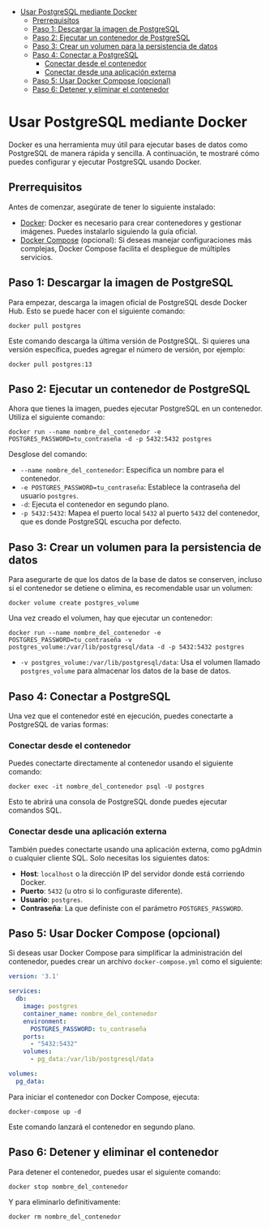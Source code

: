 - [Usar PostgreSQL mediante Docker](#usar-postgresql-mediante-docker)
  - [Prerrequisitos](#prerrequisitos)
  - [Paso 1: Descargar la imagen de PostgreSQL](#paso-1-descargar-la-imagen-de-postgresql)
  - [Paso 2: Ejecutar un contenedor de PostgreSQL](#paso-2-ejecutar-un-contenedor-de-postgresql)
  - [Paso 3: Crear un volumen para la persistencia de datos](#paso-3-crear-un-volumen-para-la-persistencia-de-datos)
  - [Paso 4: Conectar a PostgreSQL](#paso-4-conectar-a-postgresql)
    - [Conectar desde el contenedor](#conectar-desde-el-contenedor)
    - [Conectar desde una aplicación externa](#conectar-desde-una-aplicación-externa)
  - [Paso 5: Usar Docker Compose (opcional)](#paso-5-usar-docker-compose-opcional)
  - [Paso 6: Detener y eliminar el contenedor](#paso-6-detener-y-eliminar-el-contenedor)

# Usar PostgreSQL mediante Docker

Docker es una herramienta muy útil para ejecutar bases de datos como PostgreSQL de manera rápida y sencilla. A continuación, te mostraré cómo puedes configurar y ejecutar PostgreSQL usando Docker.

## Prerrequisitos

Antes de comenzar, asegúrate de tener lo siguiente instalado:

- [Docker](https://docs.docker.com/get-docker/): Docker es necesario para crear contenedores y gestionar imágenes. Puedes instalarlo siguiendo la guía oficial.
- [Docker Compose](https://docs.docker.com/compose/install/) (opcional): Si deseas manejar configuraciones más complejas, Docker Compose facilita el despliegue de múltiples servicios.

## Paso 1: Descargar la imagen de PostgreSQL

Para empezar, descarga la imagen oficial de PostgreSQL desde Docker Hub. Esto se puede hacer con el siguiente comando:

```shell
docker pull postgres
```

Este comando descarga la última versión de PostgreSQL. Si quieres una versión específica, puedes agregar el número de versión, por ejemplo:

```shell
docker pull postgres:13
```

## Paso 2: Ejecutar un contenedor de PostgreSQL

Ahora que tienes la imagen, puedes ejecutar PostgreSQL en un contenedor. Utiliza el siguiente comando:

```shell
docker run --name nombre_del_contenedor -e POSTGRES_PASSWORD=tu_contraseña -d -p 5432:5432 postgres
```

Desglose del comando:

- `--name nombre_del_contenedor`: Especifica un nombre para el contenedor.
- `-e POSTGRES_PASSWORD=tu_contraseña`: Establece la contraseña del usuario `postgres`.
- `-d`: Ejecuta el contenedor en segundo plano.
- `-p 5432:5432`: Mapea el puerto local `5432` al puerto `5432` del contenedor, que es donde PostgreSQL escucha por defecto.

## Paso 3: Crear un volumen para la persistencia de datos

Para asegurarte de que los datos de la base de datos se conserven, incluso si el contenedor se detiene o elimina, es recomendable usar un volumen:
```shell
docker volume create postgres_volume
```
Una vez creado el volumen, hay que ejecutar un contenedor:
```shell
docker run --name nombre_del_contenedor -e POSTGRES_PASSWORD=tu_contraseña -v postgres_volume:/var/lib/postgresql/data -d -p 5432:5432 postgres
```
- `-v postgres_volume:/var/lib/postgresql/data`: Usa el volumen llamado `postgres_volume` para almacenar los datos de la base de datos.

## Paso 4: Conectar a PostgreSQL

Una vez que el contenedor esté en ejecución, puedes conectarte a PostgreSQL de varias formas:

### Conectar desde el contenedor
Puedes conectarte directamente al contenedor usando el siguiente comando:

```shell
docker exec -it nombre_del_contenedor psql -U postgres
```

Esto te abrirá una consola de PostgreSQL donde puedes ejecutar comandos SQL.

### Conectar desde una aplicación externa
También puedes conectarte usando una aplicación externa, como pgAdmin o cualquier cliente SQL. Solo necesitas los siguientes datos:

- **Host**: `localhost` o la dirección IP del servidor donde está corriendo Docker.
- **Puerto**: `5432` (u otro si lo configuraste diferente).
- **Usuario**: `postgres`.
- **Contraseña**: La que definiste con el parámetro `POSTGRES_PASSWORD`.

## Paso 5: Usar Docker Compose (opcional)

Si deseas usar Docker Compose para simplificar la administración del contenedor, puedes crear un archivo `docker-compose.yml` como el siguiente:

```yaml
version: '3.1'

services:
  db:
    image: postgres
    container_name: nombre_del_contenedor
    environment:
      POSTGRES_PASSWORD: tu_contraseña
    ports:
      - "5432:5432"
    volumes:
      - pg_data:/var/lib/postgresql/data

volumes:
  pg_data:
```

Para iniciar el contenedor con Docker Compose, ejecuta:

```shell
docker-compose up -d
```

Este comando lanzará el contenedor en segundo plano.

## Paso 6: Detener y eliminar el contenedor

Para detener el contenedor, puedes usar el siguiente comando:

```shell
docker stop nombre_del_contenedor
```

Y para eliminarlo definitivamente:

```shell
docker rm nombre_del_contenedor
```
